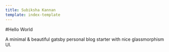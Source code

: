 ```yaml
---
title: Subiksha Kannan
template: index-template
---
```


#Hello World

A minimal & beautiful gatsby personal blog starter with nice glassmorphism UI.
